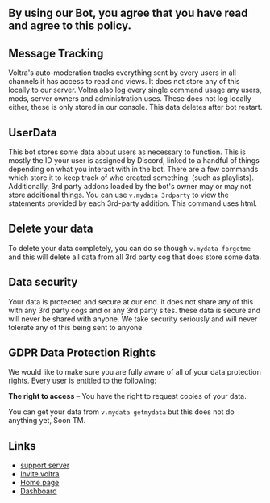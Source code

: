 ## By using our Bot, you agree that you have read and agree to this policy.

## Message Tracking
Voltra's auto-moderation tracks everything sent by every users in all channels it has access to read and views. It does not store any of this locally to our server. Voltra also log every single command usage any users, mods, server owners and administration uses. These does not log locally either, these is only stored in our console. This data deletes after bot restart.

## UserData
This bot stores some data about users as necessary to function. This is mostly the ID your user is assigned by Discord, linked to a handful of things depending on what you interact with in the bot. There are a few commands which store it to keep track of who created something. (such as playlists). Additionally, 3rd party addons loaded by the bot's owner may or may not store additional things. You can use `v.mydata 3rdparty` to view the statements provided by each 3rd-party addition. This command uses html.

## Delete your data
To delete your data completely, you can do so though `v.mydata forgetme` and this will delete all data from all 3rd party cog that does store some data.

## Data security
Your data is protected and secure at our end. it does not share any of this with any 3rd party cogs and or any 3rd party sites. these data is secure and will never be shared with anyone. We take security seriously and will never tolerate any of this being sent to anyone

## GDPR Data Protection Rights
We would like to make sure you are fully aware of all of your data protection rights. Every user is entitled to the following:

**The right to access** – You have the right to request copies of your data. 

You can get your data from `v.mydata getmydata` but this does not do anything yet, Soon TM.

## Links
- [support server](https://discord.gg/Duz336X)
- [Invite voltra](https://discord.com/oauth2/authorize?client_id=563787458135719967&scope=bot+applications.commands&permissions=3187145846)
- [Home page](https://itzmax.me)
- [Dashboard](https://dashboard.itzmax.me)
